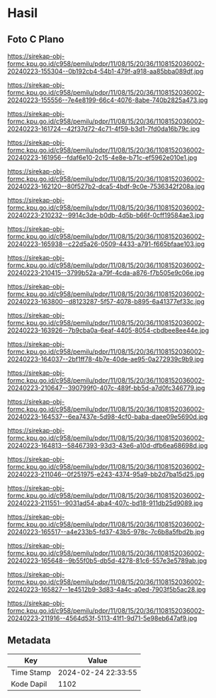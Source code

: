 # Hasil

## Foto C Plano

https://sirekap-obj-formc.kpu.go.id/c958/pemilu/pdpr/11/08/15/20/36/1108152036002-20240223-155304--0b192cb4-54b1-479f-a918-aa85bba089df.jpg

https://sirekap-obj-formc.kpu.go.id/c958/pemilu/pdpr/11/08/15/20/36/1108152036002-20240223-155556--7e4e8199-66c4-4076-8abe-740b2825a473.jpg

https://sirekap-obj-formc.kpu.go.id/c958/pemilu/pdpr/11/08/15/20/36/1108152036002-20240223-161724--42f37d72-4c71-4f59-b3d1-7fd0da16b79c.jpg

https://sirekap-obj-formc.kpu.go.id/c958/pemilu/pdpr/11/08/15/20/36/1108152036002-20240223-161956--fdaf6e10-2c15-4e8e-b71c-ef5962e010e1.jpg

https://sirekap-obj-formc.kpu.go.id/c958/pemilu/pdpr/11/08/15/20/36/1108152036002-20240223-162120--80f527b2-dca5-4bdf-9c0e-7536342f208a.jpg

https://sirekap-obj-formc.kpu.go.id/c958/pemilu/pdpr/11/08/15/20/36/1108152036002-20240223-210232--9914c3de-b0db-4d5b-b66f-0cff19584ae3.jpg

https://sirekap-obj-formc.kpu.go.id/c958/pemilu/pdpr/11/08/15/20/36/1108152036002-20240223-165938--c22d5a26-0509-4433-a791-f665bfaae103.jpg

https://sirekap-obj-formc.kpu.go.id/c958/pemilu/pdpr/11/08/15/20/36/1108152036002-20240223-210415--3799b52a-a79f-4cda-a876-f7b505e9c06e.jpg

https://sirekap-obj-formc.kpu.go.id/c958/pemilu/pdpr/11/08/15/20/36/1108152036002-20240223-163800--d8123287-5f57-4078-b895-6a41377ef33c.jpg

https://sirekap-obj-formc.kpu.go.id/c958/pemilu/pdpr/11/08/15/20/36/1108152036002-20240223-163926--7b9cba0a-6eaf-4405-8054-cbdbee8ee44e.jpg

https://sirekap-obj-formc.kpu.go.id/c958/pemilu/pdpr/11/08/15/20/36/1108152036002-20240223-164037--2bf1ff78-4b7e-40de-ae95-0a272939c9b9.jpg

https://sirekap-obj-formc.kpu.go.id/c958/pemilu/pdpr/11/08/15/20/36/1108152036002-20240223-210647--390799f0-407c-489f-bb5d-a7d0fc346779.jpg

https://sirekap-obj-formc.kpu.go.id/c958/pemilu/pdpr/11/08/15/20/36/1108152036002-20240223-164537--6ea7437e-5d98-4cf0-baba-daee09e5690d.jpg

https://sirekap-obj-formc.kpu.go.id/c958/pemilu/pdpr/11/08/15/20/36/1108152036002-20240223-164813--58467393-93d3-43e6-a10d-dfb6ea68698d.jpg

https://sirekap-obj-formc.kpu.go.id/c958/pemilu/pdpr/11/08/15/20/36/1108152036002-20240223-211046--0f251975-e243-4374-95a9-bb2d7ba15d25.jpg

https://sirekap-obj-formc.kpu.go.id/c958/pemilu/pdpr/11/08/15/20/36/1108152036002-20240223-211551--9031ad54-aba4-407c-bd18-911db25d9089.jpg

https://sirekap-obj-formc.kpu.go.id/c958/pemilu/pdpr/11/08/15/20/36/1108152036002-20240223-165517--a4e233b5-fd37-43b5-978c-7c6b8a5fbd2b.jpg

https://sirekap-obj-formc.kpu.go.id/c958/pemilu/pdpr/11/08/15/20/36/1108152036002-20240223-165648--9b55f0b5-db5d-4278-81c6-557e3e5789ab.jpg

https://sirekap-obj-formc.kpu.go.id/c958/pemilu/pdpr/11/08/15/20/36/1108152036002-20240223-165827--1e4512b9-3d83-4a4c-a0ed-7903f5b5ac28.jpg

https://sirekap-obj-formc.kpu.go.id/c958/pemilu/pdpr/11/08/15/20/36/1108152036002-20240223-211916--4564d53f-5113-41f1-9d71-5e98eb647af9.jpg


## Metadata

| Key        | Value               |
| ---------- | ------------------- |
| Time Stamp | 2024-02-24 22:33:55 |
| Kode Dapil | 1102                |



